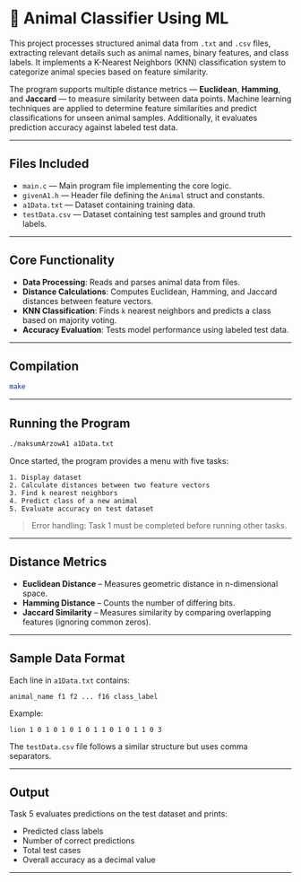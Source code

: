 # 🐾 Animal Classifier Using ML

This project processes structured animal data from `.txt` and `.csv` files, extracting relevant details such as animal names, binary features, and class labels. It implements a K-Nearest Neighbors (KNN) classification system to categorize animal species based on feature similarity.

The program supports multiple distance metrics — **Euclidean**, **Hamming**, and **Jaccard** — to measure similarity between data points. Machine learning techniques are applied to determine feature similarities and predict classifications for unseen animal samples. Additionally, it evaluates prediction accuracy against labeled test data.

---

## Files Included

- `main.c` — Main program file implementing the core logic.
- `givenA1.h` — Header file defining the `Animal` struct and constants.
- `a1Data.txt` — Dataset containing training data.
- `testData.csv` — Dataset containing test samples and ground truth labels.

---

## Core Functionality

- **Data Processing**: Reads and parses animal data from files.
- **Distance Calculations**: Computes Euclidean, Hamming, and Jaccard distances between feature vectors.
- **KNN Classification**: Finds `k` nearest neighbors and predicts a class based on majority voting.
- **Accuracy Evaluation**: Tests model performance using labeled test data.

---

## Compilation

```bash
make
```
---

## Running the Program

```bash
./maksumArzowA1 a1Data.txt
```

Once started, the program provides a menu with five tasks:

```
1. Display dataset
2. Calculate distances between two feature vectors
3. Find k nearest neighbors
4. Predict class of a new animal
5. Evaluate accuracy on test dataset
```

> Error handling: Task 1 must be completed before running other tasks.

---

## Distance Metrics

- **Euclidean Distance** – Measures geometric distance in n-dimensional space.
- **Hamming Distance** – Counts the number of differing bits.
- **Jaccard Similarity** – Measures similarity by comparing overlapping features (ignoring common zeros).

---

## Sample Data Format

Each line in `a1Data.txt` contains:

```
animal_name f1 f2 ... f16 class_label
```

Example:
```
lion 1 0 1 0 1 0 1 0 1 1 0 1 0 1 1 0 3
```

The `testData.csv` file follows a similar structure but uses comma separators.

---

## Output

Task 5 evaluates predictions on the test dataset and prints:

- Predicted class labels
- Number of correct predictions
- Total test cases
- Overall accuracy as a decimal value

---
